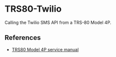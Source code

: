 # TRS80-Twilio

Calling the Twilio SMS API from a TRS-80 Model 4P.






## References
* [TRS80 Model 4P service manual](https://archive.org/details/TRS80Model4PServiceManual/mode/2up)
